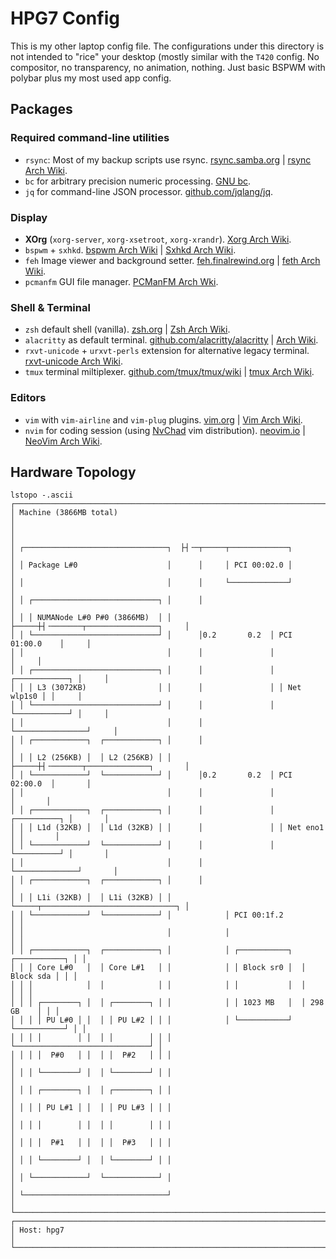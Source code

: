 # HPG7 Config

This is my other laptop config file. The configurations under this directory is not intended to "rice" your desktop (mostly similar with the `T420` config. No compositor, no transparency, no animation, nothing. Just basic BSPWM with polybar plus my most used app config.

## Packages

### Required command-line utilities

- `rsync`: Most of my backup scripts use rsync. [rsync.samba.org](https://rsync.samba.org/) | [rsync Arch Wiki](https://wiki.archlinux.org/title/Rsync).
- `bc` for arbitrary precision numeric processing. [GNU bc](https://www.gnu.org/software/bc/).
- `jq` for command-line JSON processor. [github.com/jqlang/jq](https://github.com/jqlang/jq).

### Display

- **XOrg** (`xorg-server`, `xorg-xsetroot`, `xorg-xrandr`). [Xorg Arch Wiki](https://wiki.archlinux.org/title/Xorg).
- `bspwm` + `sxhkd`. [bspwm Arch Wiki](https://wiki.archlinux.org/title/Bspwm) | [Sxhkd Arch Wiki](https://wiki.archlinux.org/title/Sxhkd).
- `feh` Image viewer and background setter. [feh.finalrewind.org](https://feh.finalrewind.org/) | [feth Arch Wiki](https://wiki.archlinux.org/title/Feh).
- `pcmanfm` GUI file manager. [PCManFM Arch Wki](https://wiki.archlinux.org/title/PCManFM).

### Shell & Terminal

- `zsh` default shell (vanilla). [zsh.org](https://www.zsh.org/) | [Zsh Arch Wiki](https://wiki.archlinux.org/title/Zsh).
- `alacritty` as default terminal. [github.com/alacritty/alacritty](https://github.com/alacritty/alacritty) | [Arch Wiki](https://wiki.archlinux.org/title/Alacritty).
- `rxvt-unicode` + `urxvt-perls` extension for alternative legacy terminal. [rxvt-unicode Arch Wiki](https://wiki.archlinux.org/title/Rxvt-unicode).
- `tmux` terminal miltiplexer. [github.com/tmux/tmux/wiki](https://github.com/tmux/tmux/wiki) | [tmux Arch Wiki](https://wiki.archlinux.org/title/Tmux).

### Editors

- `vim` with `vim-airline` and `vim-plug` plugins. [vim.org](https://www.vim.org/) | [Vim Arch Wiki](https://wiki.archlinux.org/title/Vim).
- `nvim` for coding session (using [NvChad](https://github.com/NvChad/NvChad) vim distribution). [neovim.io](https://neovim.io/) | [NeoVim Arch Wiki](https://wiki.archlinux.org/title/Neovim).

## Hardware Topology

```
lstopo -.ascii
┌────────────────────────────────────────────────────────────────────────────────┐
│ Machine (3866MB total)                                                         │
│                                                                                │
│ ┌────────────────────────────────┐  ├┤╶─┬─────┬─────────────┐                  │
│ │ Package L#0                    │      │     │ PCI 00:02.0 │                  │
│ │                                │      │     └─────────────┘                  │
│ │ ┌────────────────────────────┐ │      │                                      │
│ │ │ NUMANode L#0 P#0 (3866MB)  │ │      ├─────┼┤╶───────┬────────────────┐     │
│ │ └────────────────────────────┘ │      │0.2       0.2  │ PCI 01:00.0    │     │
│ │                                │      │               │                │     │
│ │ ┌────────────────────────────┐ │      │               │ ┌────────────┐ │     │
│ │ │ L3 (3072KB)                │ │      │               │ │ Net wlp1s0 │ │     │
│ │ └────────────────────────────┘ │      │               │ └────────────┘ │     │
│ │                                │      │               └────────────────┘     │
│ │ ┌────────────┐  ┌────────────┐ │      │                                      │
│ │ │ L2 (256KB) │  │ L2 (256KB) │ │      ├─────┼┤╶───────┬──────────────┐       │
│ │ └────────────┘  └────────────┘ │      │0.2       0.2  │ PCI 02:00.0  │       │
│ │                                │      │               │              │       │
│ │ ┌────────────┐  ┌────────────┐ │      │               │ ┌──────────┐ │       │
│ │ │ L1d (32KB) │  │ L1d (32KB) │ │      │               │ │ Net eno1 │ │       │
│ │ └────────────┘  └────────────┘ │      │               │ └──────────┘ │       │
│ │                                │      │               └──────────────┘       │
│ │ ┌────────────┐  ┌────────────┐ │      │                                      │
│ │ │ L1i (32KB) │  │ L1i (32KB) │ │      └─────┬──────────────────────────────┐ │
│ │ └────────────┘  └────────────┘ │            │ PCI 00:1f.2                  │ │
│ │                                │            │                              │ │
│ │ ┌────────────┐  ┌────────────┐ │            │ ┌───────────┐  ┌───────────┐ │ │
│ │ │ Core L#0   │  │ Core L#1   │ │            │ │ Block sr0 │  │ Block sda │ │ │
│ │ │            │  │            │ │            │ │           │  │           │ │ │
│ │ │ ┌────────┐ │  │ ┌────────┐ │ │            │ │ 1023 MB   │  │ 298 GB    │ │ │
│ │ │ │ PU L#0 │ │  │ │ PU L#2 │ │ │            │ └───────────┘  └───────────┘ │ │
│ │ │ │        │ │  │ │        │ │ │            └──────────────────────────────┘ │
│ │ │ │  P#0   │ │  │ │  P#2   │ │ │                                             │
│ │ │ └────────┘ │  │ └────────┘ │ │                                             │
│ │ │ ┌────────┐ │  │ ┌────────┐ │ │                                             │
│ │ │ │ PU L#1 │ │  │ │ PU L#3 │ │ │                                             │
│ │ │ │        │ │  │ │        │ │ │                                             │
│ │ │ │  P#1   │ │  │ │  P#3   │ │ │                                             │
│ │ │ └────────┘ │  │ └────────┘ │ │                                             │
│ │ └────────────┘  └────────────┘ │                                             │
│ └────────────────────────────────┘                                             │
└────────────────────────────────────────────────────────────────────────────────┘
┌────────────────────────────────────────────────────────────────────────────────┐
│ Host: hpg7                                                                     │
└────────────────────────────────────────────────────────────────────────────────┘
```
